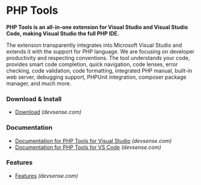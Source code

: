 # PHP Tools

**PHP Tools is an all-in-one extension for Visual Studio and Visual Studio Code, making Visual Studio the full PHP IDE.**

The extension transparently integrates into Microsoft Visual Studio and extends it with the support for PHP language. We are focusing on developer productivity and respecting conventions. The tool understands your code, provides smart code completion, quick navigation, code lenses, error checking, code validation, code formatting, integrated PHP manual, built-in web server, debugging support, PHPUnit integration, composer package manager, and much more.

### Download &amp; Install

- [Download](https://www.devsense.com/download) _(devsense.com)_

### Documentation

- [Documentation for PHP Tools for Visual Studio](https://docs.devsense.com/vs) _(devsense.com)_
- [Documentation for PHP Tools for VS Code](https://docs.devsense.com/vscode) _(devsense.com)_

### Features

- [Features](https://www.devsense.com/features) _(devsense.com)_
